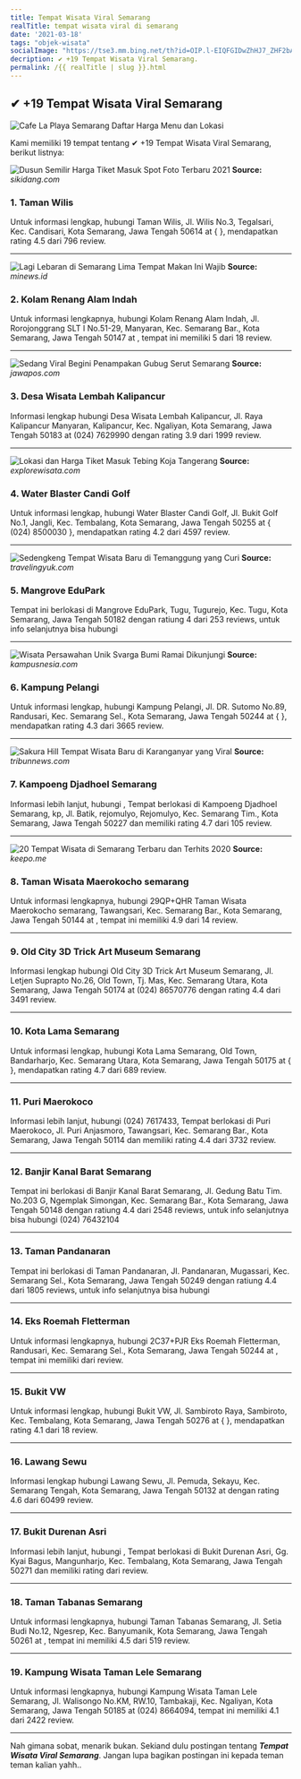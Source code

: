 ```yaml
---
title: Tempat Wisata Viral Semarang
realTitle: tempat wisata viral di semarang
date: '2021-03-18'
tags: "objek-wisata"
socialImage: "https://tse3.mm.bing.net/th?id=OIP.l-EIQFGIDwZhHJ7_ZHF2bAHaEK&amp;pid=15.1"
decription: ✔ +19 Tempat Wisata Viral Semarang.
permalink: /{{ realTitle | slug }}.html
---
```


## ✔ +19 Tempat Wisata Viral Semarang

![Cafe La Playa Semarang Daftar Harga Menu dan Lokasi](https://1.bp.blogspot.com/-pK3MaNebMSc/YCzNb5mOEsI/AAAAAAAAJtY/N9MjVho18oEusQg2i02ri92SspDoPVLKwCLcBGAsYHQ/w640-h360/IMG_20210217_145438.jpg)



Kami memiliki 19 tempat tentang ✔ +19 Tempat Wisata Viral Semarang, berikut listnya:



![Dusun Semilir  Harga Tiket Masuk  Spot Foto Terbaru 2021](https://tse4.mm.bing.net/th?id=OIP.6bs9nYDOIa1NdLgLLZxmGgHaE8&amp;pid=15.1)
**Source:** _sikidang.com_


### 1. Taman Wilis



Untuk informasi lengkap, hubungi Taman Wilis, Jl. Wilis No.3, Tegalsari, Kec. Candisari, Kota Semarang, Jawa Tengah 50614 at {  }, mendapatkan rating 4.5 dari 796 review.

---


![Lagi Lebaran di Semarang Lima Tempat Makan Ini Wajib ](https://tse3.mm.bing.net/th?id=OIP.YbnU3LDRU--EVDvq1UBf1gHaEK&amp;pid=15.1)
**Source:** _minews.id_


### 2. Kolam Renang Alam Indah



Untuk informasi lengkapnya, hubungi Kolam Renang Alam Indah, Jl. Rorojonggrang SLT I No.51-29, Manyaran, Kec. Semarang Bar., Kota Semarang, Jawa Tengah 50147 at , tempat ini memiliki 5 dari 18 review.

---


![Sedang Viral Begini Penampakan Gubug Serut Semarang](https://tse2.mm.bing.net/th?id=OIP.lWCdzt0KfpQalVOm0fDWVgHaE8&amp;pid=15.1)
**Source:** _jawapos.com_


### 3. Desa Wisata Lembah Kalipancur



Informasi lengkap hubungi Desa Wisata Lembah Kalipancur, Jl. Raya Kalipancur Manyaran, Kalipancur, Kec. Ngaliyan, Kota Semarang, Jawa Tengah 50183 at (024) 7629990 dengan rating 3.9 dari 1999 review.

---


![Lokasi dan Harga Tiket Masuk Tebing Koja Tangerang](https://tse4.mm.bing.net/th?id=OIP.ktH9YhFQPTrCDCgEutlJxgHaD3&amp;pid=15.1)
**Source:** _explorewisata.com_


### 4. Water Blaster Candi Golf



Untuk informasi lengkap, hubungi Water Blaster Candi Golf, Jl. Bukit Golf No.1, Jangli, Kec. Tembalang, Kota Semarang, Jawa Tengah 50255 at { (024) 8500030 }, mendapatkan rating 4.2 dari 4597 review.

---


![Sedengkeng Tempat Wisata Baru di Temanggung yang Curi ](https://tse1.mm.bing.net/th?id=OIP.ENmc2jRH5p8WbPdUZgQvrQHaE-&amp;pid=15.1)
**Source:** _travelingyuk.com_


### 5. Mangrove EduPark



Tempat ini berlokasi di Mangrove EduPark, Tugu, Tugurejo, Kec. Tugu, Kota Semarang, Jawa Tengah 50182 dengan ratiung 4 dari 253 reviews, untuk info selanjutnya bisa hubungi 

---


![Wisata Persawahan Unik Svarga Bumi Ramai Dikunjungi ](https://tse1.mm.bing.net/th?id=OIP.EGCF05f5pNq1wdDozJ05WQHaEo&amp;pid=15.1)
**Source:** _kampusnesia.com_


### 6. Kampung Pelangi



Untuk informasi lengkap, hubungi Kampung Pelangi, Jl. DR. Sutomo No.89, Randusari, Kec. Semarang Sel., Kota Semarang, Jawa Tengah 50244 at {  }, mendapatkan rating 4.3 dari 3665 review.

---


![Sakura Hill Tempat Wisata Baru di Karanganyar yang Viral ](https://tse2.mm.bing.net/th?id=OIP.huIT4dzfHVuXN7s_BYZIUwHaEK&amp;pid=15.1)
**Source:** _tribunnews.com_


### 7. Kampoeng Djadhoel Semarang



Informasi lebih lanjut, hubungi , Tempat berlokasi di Kampoeng Djadhoel Semarang, kp, Jl. Batik, rejomulyo, Rejomulyo, Kec. Semarang Tim., Kota Semarang, Jawa Tengah 50227 dan memiliki rating 4.7 dari 105 review.

---


![20 Tempat Wisata di Semarang Terbaru dan Terhits 2020](https://tse1.mm.bing.net/th?id=OIP.rcHM0ZdUCvuREJysWanzPgHaFK&amp;pid=15.1)
**Source:** _keepo.me_


### 8. Taman Wisata Maerokocho semarang



Untuk informasi lengkapnya, hubungi 29QP+QHR Taman Wisata Maerokocho semarang, Tawangsari, Kec. Semarang Bar., Kota Semarang, Jawa Tengah 50144 at , tempat ini memiliki 4.9 dari 14 review.

---


### 9. Old City 3D Trick Art Museum Semarang



Informasi lengkap hubungi Old City 3D Trick Art Museum Semarang, Jl. Letjen Suprapto No.26, Old Town, Tj. Mas, Kec. Semarang Utara, Kota Semarang, Jawa Tengah 50174 at (024) 86570776 dengan rating 4.4 dari 3491 review.

---


### 10. Kota Lama Semarang



Untuk informasi lengkap, hubungi Kota Lama Semarang, Old Town, Bandarharjo, Kec. Semarang Utara, Kota Semarang, Jawa Tengah 50175 at {  }, mendapatkan rating 4.7 dari 689 review.

---


### 11. Puri Maerokoco



Informasi lebih lanjut, hubungi (024) 7617433, Tempat berlokasi di Puri Maerokoco, Jl. Puri Anjasmoro, Tawangsari, Kec. Semarang Bar., Kota Semarang, Jawa Tengah 50114 dan memiliki rating 4.4 dari 3732 review.

---


### 12. Banjir Kanal Barat Semarang



Tempat ini berlokasi di Banjir Kanal Barat Semarang, Jl. Gedung Batu Tim. No.203 G, Ngemplak Simongan, Kec. Semarang Bar., Kota Semarang, Jawa Tengah 50148 dengan ratiung 4.4 dari 2548 reviews, untuk info selanjutnya bisa hubungi (024) 76432104

---


### 13. Taman Pandanaran



Tempat ini berlokasi di Taman Pandanaran, Jl. Pandanaran, Mugassari, Kec. Semarang Sel., Kota Semarang, Jawa Tengah 50249 dengan ratiung 4.4 dari 1805 reviews, untuk info selanjutnya bisa hubungi 

---


### 14. Eks Roemah Fletterman



Untuk informasi lengkapnya, hubungi 2C37+PJR Eks Roemah Fletterman, Randusari, Kec. Semarang Sel., Kota Semarang, Jawa Tengah 50244 at , tempat ini memiliki  dari  review.

---


### 15. Bukit VW



Untuk informasi lengkap, hubungi Bukit VW, Jl. Sambiroto Raya, Sambiroto, Kec. Tembalang, Kota Semarang, Jawa Tengah 50276 at {  }, mendapatkan rating 4.1 dari 18 review.

---


### 16. Lawang Sewu



Informasi lengkap hubungi Lawang Sewu, Jl. Pemuda, Sekayu, Kec. Semarang Tengah, Kota Semarang, Jawa Tengah 50132 at  dengan rating 4.6 dari 60499 review.

---


### 17. Bukit Durenan Asri



Informasi lebih lanjut, hubungi , Tempat berlokasi di Bukit Durenan Asri, Gg. Kyai Bagus, Mangunharjo, Kec. Tembalang, Kota Semarang, Jawa Tengah 50271 dan memiliki rating  dari  review.

---


### 18. Taman Tabanas Semarang



Untuk informasi lengkapnya, hubungi Taman Tabanas Semarang, Jl. Setia Budi No.12, Ngesrep, Kec. Banyumanik, Kota Semarang, Jawa Tengah 50261 at , tempat ini memiliki 4.5 dari 519 review.

---


### 19. Kampung Wisata Taman Lele Semarang



Untuk informasi lengkapnya, hubungi Kampung Wisata Taman Lele Semarang, Jl. Walisongo No.KM, RW.10, Tambakaji, Kec. Ngaliyan, Kota Semarang, Jawa Tengah 50185 at (024) 8664094, tempat ini memiliki 4.1 dari 2422 review.

---









Nah gimana sobat, menarik bukan. Sekiand dulu postingan tentang ***Tempat Wisata Viral Semarang***. Jangan lupa bagikan postingan ini kepada teman teman kalian yahh..
